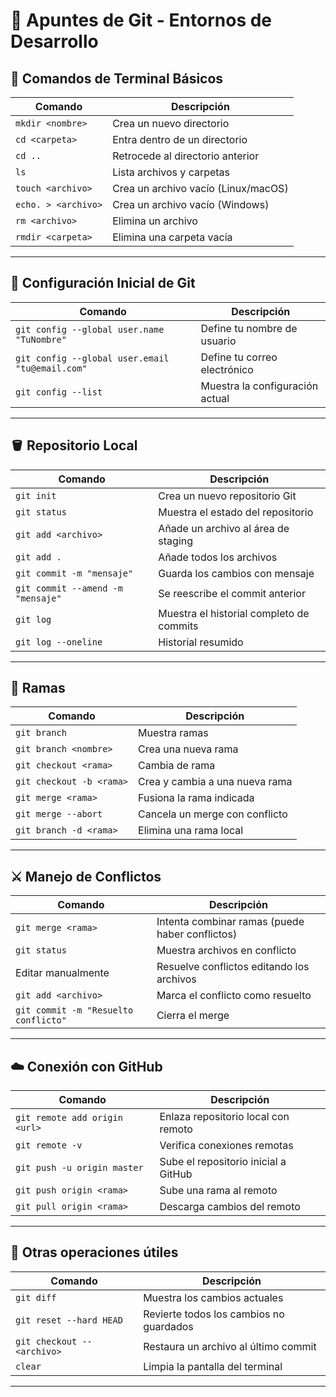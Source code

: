 # 📘 Apuntes de Git - Entornos de Desarrollo

## 🧭 Comandos de Terminal Básicos
| Comando | Descripción |
|----------|--------------|
| `mkdir <nombre>` | Crea un nuevo directorio |
| `cd <carpeta>` | Entra dentro de un directorio |
| `cd ..` | Retrocede al directorio anterior |
| `ls` | Lista archivos y carpetas |
| `touch <archivo>` | Crea un archivo vacío (Linux/macOS) |
| `echo. > <archivo>` | Crea un archivo vacío (Windows) |
| `rm <archivo>` | Elimina un archivo |
| `rmdir <carpeta>` | Elimina una carpeta vacía |

---

## 🧩 Configuración Inicial de Git
| Comando | Descripción |
|----------|--------------|
| `git config --global user.name "TuNombre"` | Define tu nombre de usuario |
| `git config --global user.email "tu@email.com"` | Define tu correo electrónico |
| `git config --list` | Muestra la configuración actual |

---

## 🪣 Repositorio Local
| Comando | Descripción |
|----------|--------------|
| `git init` | Crea un nuevo repositorio Git |
| `git status` | Muestra el estado del repositorio |
| `git add <archivo>` | Añade un archivo al área de staging |
| `git add .` | Añade todos los archivos |
| `git commit -m "mensaje"` | Guarda los cambios con mensaje |
| `git commit --amend -m "mensaje"` | Se reescribe el commit anterior |
| `git log` | Muestra el historial completo de commits |
| `git log --oneline` | Historial resumido |

---

## 🌿 Ramas
| Comando | Descripción |
|----------|--------------|
| `git branch` | Muestra ramas |
| `git branch <nombre>` | Crea una nueva rama |
| `git checkout <rama>` | Cambia de rama |
| `git checkout -b <rama>` | Crea y cambia a una nueva rama |
| `git merge <rama>` | Fusiona la rama indicada |
| `git merge --abort` | Cancela un merge con conflicto |
| `git branch -d <rama>` | Elimina una rama local |

---

## ⚔️ Manejo de Conflictos
| Comando | Descripción |
|----------|--------------|
| `git merge <rama>` | Intenta combinar ramas (puede haber conflictos) |
| `git status` | Muestra archivos en conflicto |
| Editar manualmente | Resuelve conflictos editando los archivos |
| `git add <archivo>` | Marca el conflicto como resuelto |
| `git commit -m "Resuelto conflicto"` | Cierra el merge |

---

## ☁️ Conexión con GitHub
| Comando | Descripción |
|----------|--------------|
| `git remote add origin <url>` | Enlaza repositorio local con remoto |
| `git remote -v` | Verifica conexiones remotas |
| `git push -u origin master` | Sube el repositorio inicial a GitHub |
| `git push origin <rama>` | Sube una rama al remoto |
| `git pull origin <rama>` | Descarga cambios del remoto |

---

## 🔄 Otras operaciones útiles
| Comando | Descripción |
|----------|--------------|
| `git diff` | Muestra los cambios actuales |
| `git reset --hard HEAD` | Revierte todos los cambios no guardados |
| `git checkout -- <archivo>` | Restaura un archivo al último commit |
| `clear` | Limpia la pantalla del terminal |

---

